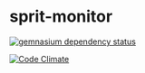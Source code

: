 sprit-monitor
=============


[![gemnasium dependency status](https://gemnasium.com/herrphon/sprit-monitor.png)](https://gemnasium.com/herrphon/sprit-monitor)


[![Code Climate](https://codeclimate.com/repos/52fe0531e30ba05ab20094ad/badges/00289cf9d4bd5c3fed9b/gpa.png)](https://codeclimate.com/repos/52fe0531e30ba05ab20094ad/feed)
